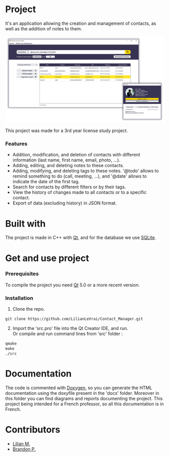 # Project

It's an application allowing the creation and management of contacts, as well as the addition of notes to them.

![](./imgReadme.png)

This project was made for a 3rd year license study project.


### Features 

- Addition, modification, and deletion of contacts with different information (last name, first name, email, photo, ...).
- Adding, editing, and deleting notes to these contacts.
- Adding, modifying, and deleting tags to these notes. '@todo' allows to remind something to do (call, meeting, ...), and '@date' allows to indicate the date of the first tag.
- Search for contacts by different filters or by their tags.
- View the history of changes made to all contacts or to a specific contact.
- Export of data (excluding history) in JSON format.

# Built with 

The project is made in C++ with [Qt](https://www.qt.io/ ""), and for the database we use [SQLite](https://www.sqlite.org/index.html "").

# Get and use project

### Prerequisites

To compile the project you need [Qt](https://www.qt.io/ "") 5.0 or a more recent version.

### Installation 

1. Clone the repo. 
```
git clone https://github.com/LilianLeVrai/Contact_Manager.git
```
2. Import the 'src.pro' file into the Qt Creator IDE, and run.  
Or compile and run command lines from 'src' folder :
```
qmake
make
./src
```


# Documentation

The code is commented with [Doxygen](https://www.doxygen.nl/ ""), so you can generate the HTML documentation using the doxyfile present in the 'docs' folder. Moreover in this folder you can find diagrams and reports documenting the project. 
This project being intended for a French professor, so all this documentation is in French.

# Contributors 

- [Lilian M.](https://github.com/LilianLeVrai "")
- [Brandon P.](https://github.com/Branedon "")

